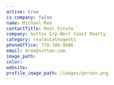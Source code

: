 ```yaml
---
active: true
is_company: false
name: Michael Ree
contactTitle: Real Estate
company: Sutton Grp West Coast Realty
category: realestateagents
phoneOffice: 778-386-9686
email: mree@sutton.com
image_path:
color:
website:
profile_image_path: /images/person.png
---
```



